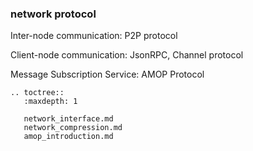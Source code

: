 ### network protocol

Inter-node communication: P2P protocol

Client-node communication: JsonRPC, Channel protocol

Message Subscription Service: AMOP Protocol

```eval_rst
.. toctree::
   :maxdepth: 1

   network_interface.md
   network_compression.md
   amop_introduction.md
```
   